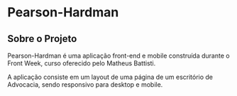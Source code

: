 # Pearson-Hardman

## Sobre o Projeto



Pearson-Hardman é uma aplicação front-end e mobile construída durante o Front Week, curso oferecido pelo Matheus Battisti.

A aplicação consiste em um layout de uma página de um escritório de Advocacia, sendo responsivo para desktop e mobile.
